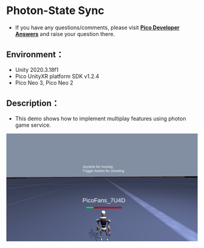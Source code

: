 # Photon-State Sync 

- If you have any questions/comments, please visit [**Pico Developer Answers**](https://devanswers.pico-interactive.com/) and raise your question there.

## Environment：

- Unity 2020.3.18f1
- Pico UnityXR platform SDK v1.2.4
- Pico Neo 3, Pico Neo 2

## Description：

- This demo shows how to implement multiplay features using photon game service.

![Screenshot_com.Pico.PhotonMultiplayerDemo_2021.09.30-13.10.13](https://github.com/picoxr/Photon-Multiplay/blob/main/ScreenShot/Screenshot_com.Pico.PhotonMultiplayerDemo_2021.09.30-13.10.13.jpeg)
